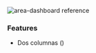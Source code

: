 ![area-dashboard reference](dwck-cei-tool/screenshots/area-dashboard.png)

### Features 
- Dos columnas ()